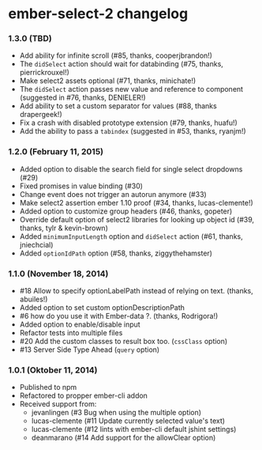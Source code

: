 # ember-select-2 changelog

### 1.3.0 (TBD)

* Add ability for infinite scroll (#85, thanks, cooperjbrandon!)
* The `didSelect` action should wait for databinding (#75, thanks, pierrickrouxel!)
* Make select2 assets optional (#71, thanks, minichate!)
* The `didSelect` action passes new value and reference to component (suggested in #76, thanks, DENIELER!)
* Add ability to set a custom separator for values (#88, thanks drapergeek!)
* Fix a crash with disabled prototype extension (#79, thanks, huafu!)
* Add the ability to pass a `tabindex` (suggested in #53, thanks, ryanjm!)

### 1.2.0 (February 11, 2015)

* Added option to disable the search field for single select dropdowns (#29)
* Fixed promises in value binding (#30)
* Change event does not trigger an autorun anymore (#33)
* Make select2 assertion ember 1.10 proof (#34, thanks, lucas-clemente!)
* Added option to customize group headers (#46, thanks, gopeter)
* Override default option of select2 libraries for looking up object id (#39, thanks, tylr & kevin-brown)
* Added `minimumInputLength` option and `didSelect` action (#61, thanks, jniechcial)
* Added `optionIdPath` option (#58, thanks, ziggythehamster)

### 1.1.0 (November 18, 2014)

* #18 Allow to specify optionLabelPath instead of relying on text. (thanks, abuiles!)
* Added option to set custom optionDescriptionPath
* #6 how do you use it with Ember-data ?. (thanks, Rodrigora!)
* Added option to enable/disable input
* Refactor tests into multiple files
* #20 Add the custom classes to result box too. (`cssClass` option)
* #13 Server Side Type Ahead (`query` option)

### 1.0.1 (Oktober 11, 2014)

* Published to npm
* Refactored to propper ember-cli addon
* Received support from:
	* jevanlingen (#3 Bug when using the multiple option)
	* lucas-clemente (#11 Update currently selected value's text)
	* lucas-clemente (#12 lints with ember-cli default jshint settings)
	* deanmarano (#14 Add support for the allowClear option)

